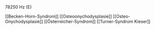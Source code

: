 78250 Hz (E)

[[Becken-Horn-Syndrom]]
[[Osteoonychodysplasie]]
[[Osteo-Onychodysplasie]]
[[Österreicher-Syndrom]]
[[Turner-Syndrom Kieser]]